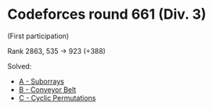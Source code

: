 # Codeforces round 661 (Div. 3)

(First participation)

Rank 2863, 535 -> 923 (+388)

Solved:
* [A - Suborrays](https://codeforces.com/contest/1391/problem/A)
* [B - Conveyor Belt](https://codeforces.com/contest/1391/problem/B)
* [C - Cyclic Permutations](https://codeforces.com/contest/1391/problem/C)
